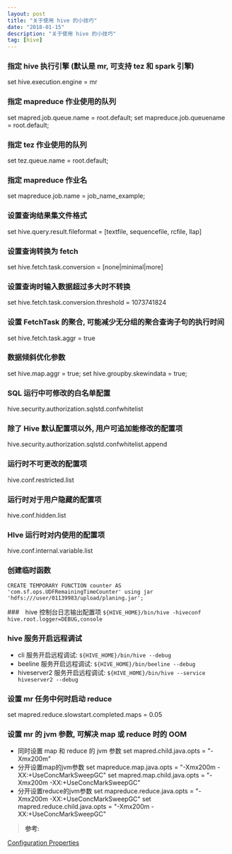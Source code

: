 ```yaml
---
layout: post
title: "关于使用 hive 的小技巧"
date: "2018-01-15"
description: "关于使用 hive 的小技巧"
tag: [hive]
---
```


### 指定 hive 执行引擎 (默认是 mr, 可支持 tez 和 spark 引擎)
set hive.execution.engine = mr

### 指定 mapreduce 作业使用的队列
set mapred.job.queue.name = root.default;
set mapreduce.job.queuename = root.default;

### 指定 tez 作业使用的队列
set tez.queue.name = root.default;

### 指定 mapreduce 作业名
set mapreduce.job.name = job_name_example;

### 设置查询结果集文件格式  
set hive.query.result.fileformat = [textfile, sequencefile, rcfile, llap]

### 设置查询转换为 fetch
set hive.fetch.task.conversion = [none|minimal|more]

### 设置查询时输入数据超过多大时不转换
set hive.fetch.task.conversion.threshold = 1073741824

### 设置 FetchTask 的聚合, 可能减少无分组的聚合查询子句的执行时间
set hive.fetch.task.aggr = true

### 数据倾斜优化参数
set hive.map.aggr = true;
set hive.groupby.skewindata = true;

### SQL 运行中可修改的白名单配置
hive.security.authorization.sqlstd.confwhitelist

### 除了 Hive 默认配置项以外, 用户可追加能修改的配置项
hive.security.authorization.sqlstd.confwhitelist.append

### 运行时不可更改的配置项
hive.conf.restricted.list

### 运行时对于用户隐藏的配置项
hive.conf.hidden.list

### HIve 运行时对内使用的配置项
hive.conf.internal.variable.list

###

### 创建临时函数
`CREATE TEMPORARY FUNCTION counter AS 'com.sf.ops.UDFRemainingTimeCounter' using jar 'hdfs:///user/01139983/upload/planing.jar';`

###　hive 控制台日志输出配置项
`${HIVE_HOME}/bin/hive -hiveconf hive.root.logger=DEBUG,console`

### hive 服务开启远程调试
- cli 服务开启远程调试: `${HIVE_HOME}/bin/hive --debug`
- beeline 服务开启远程调试: `${HIVE_HOME}/bin/beeline --debug`
- hiveserver2 服务开启远程调试: `${HIVE_HOME}/bin/hive --service hiveserver2 --debug`

### 设置 mr 任务中何时启动 reduce
set mapred.reduce.slowstart.completed.maps = 0.05

### 设置 mr 的 jvm 参数, 可解决 map 或 reduce 时的 OOM
- 同时设置 map 和 reduce 的 jvm 参数
set mapred.child.java.opts = "-Xmx200m"
- 分开设置map的jvm参数
set mapreduce.map.java.opts = "-Xmx200m -XX:+UseConcMarkSweepGC"
set mapred.map.child.java.opts = "-Xmx200m -XX:+UseConcMarkSweepGC"
- 分开设置reduce的jvm参数
set mapreduce.reduce.java.opts = "-Xmx200m -XX:+UseConcMarkSweepGC"
set mapred.reduce.child.java.opts = "-Xmx200m -XX:+UseConcMarkSweepGC"

>**参考:**

[Configuration Properties](https://cwiki.apache.org/confluence/display/Hive/Configuration+Properties)
